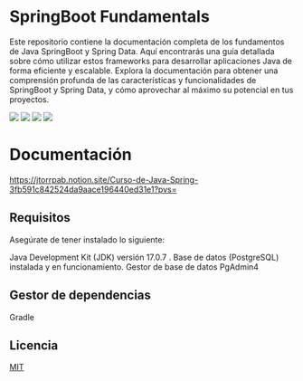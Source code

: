 # SpringBoot Fundamentals

Este repositorio contiene la documentación completa de los fundamentos de Java SpringBoot y Spring Data. Aquí encontrarás una guía detallada sobre cómo utilizar estos frameworks para desarrollar aplicaciones Java de forma eficiente y escalable. Explora la documentación para obtener una comprensión profunda de las características y funcionalidades de SpringBoot y Spring Data, y cómo aprovechar al máximo su potencial en tus proyectos.

<a href="Documentación"><img src="https://img.shields.io/badge/Doc-Actualizada-informational"></a>
<a href="Status"><img src="https://img.shields.io/badge/Status-Success-success"></a>
<a href="Lenguaje"><img src="https://img.shields.io/badge/Lenguaje-JavaSpring-blue"></a>
<a href="License"><img src="https://img.shields.io/badge/License-MIT-important"></a>

# Documentación 
https://jtorrpab.notion.site/Curso-de-Java-Spring-3fb591c842524da9aace196440ed31e1?pvs=

## Requisitos

Asegúrate de tener instalado lo siguiente:

Java Development Kit (JDK) versión 17.0.7 .
Base de datos (PostgreSQL) instalada y en funcionamiento.
Gestor de base de datos PgAdmin4

## Gestor de dependencias 
Gradle

## Licencia
[MIT](https://choosealicense.com/licenses/mit/)
